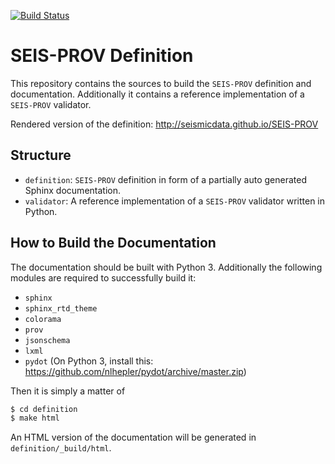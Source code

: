 [![Build Status](https://travis-ci.org/SeismicData/SEIS-PROV.svg?branch=master)](https://travis-ci.org/SeismicData/SEIS-PROV)

# SEIS-PROV Definition

This repository contains the sources to build the `SEIS-PROV` definition and
documentation. Additionally it contains a reference implementation of a
`SEIS-PROV` validator.

Rendered version of the definition: http://seismicdata.github.io/SEIS-PROV


## Structure

* `definition`: `SEIS-PROV` definition in form of a partially auto generated
  Sphinx documentation.
* `validator`: A reference implementation of a `SEIS-PROV` validator written in
  Python.

## How to Build the Documentation

The documentation should be built with Python 3. Additionally the following
modules are required to successfully build it:

* `sphinx`
* `sphinx_rtd_theme`
* `colorama`
* `prov`
* `jsonschema`
* `lxml`
* `pydot` (On Python 3, install this: https://github.com/nlhepler/pydot/archive/master.zip)


Then it is simply a matter of

```bash
$ cd definition
$ make html
```

An HTML version of the documentation will be generated in
`definition/_build/html`.
